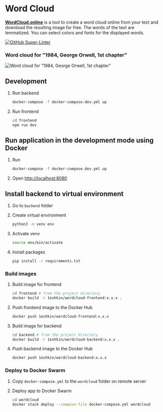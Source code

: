 # Word Cloud

[**WordCloud.online**](https://wordcloud.online) is a tool to create a word cloud online from your text and download the resulting image for free. The words of the text are lemmatized. You can select colors and fonts for the displayed words.

[![GitHub Super-Linter](https://github.com/leshkin/wordcloud.online/workflows/Lint%20Code%20Base/badge.svg)](https://github.com/marketplace/actions/super-linter)

### Word cloud for "1984, George Orwell, 1st chapter"

![Word cloud for "1984, George Orwell, 1st chapter"](https://wordcloud.online/wordcloud-1984.png)

## Development

1. Run backend

   ```bash
   docker-compose -f docker-compose.dev.yml up
   ```

2. Run frontend
   ```bash
   cd frontend
   npm run dev
   ```

## Run application in the development mode using Docker

1. Run

   ```bash
   docker-compose -f docker-compose.dev.yml up
   ```

2. Open <http://localhost:8080>

## Install backend to virtual environment

1. Go to `backend` folder

2. Create virtual environment

   ```bash
   python3 -m venv env
   ```

3. Activate venv

   ```bash
   source env/bin/activate
   ```

4. Install packages

   ```bash
   pip install -r requirements.txt
   ```

### Build images

1. Build image for frontend
   ```bash
   cd frontend # from the project directory
   docker build -t 1eshkin/wordcloud-frontend:x.x.x .
   ```
2. Push frontend image to the Docker Hub
   ```bash
   docker push 1eshkin/wordcloud-frontend:x.x.x
   ```
3. Build image for backend
   ```bash
   cd backend # from the project directory
   docker build -t 1eshkin/wordcloud-backend:x.x.x .
   ```
4. Push backend image to the Docker Hub
   ```bash
   docker push 1eshkin/wordcloud-backend:x.x.x
   ```

### Deploy to Docker Swarm

1. Copy `docker-compose.yml` to the `wordcloud` folder on remote server

2. Deploy app to Docker Swarm
   ```bash
   cd wordcloud
   docker stack deploy --compose-file docker-compose.yml wordcloud
   ```
